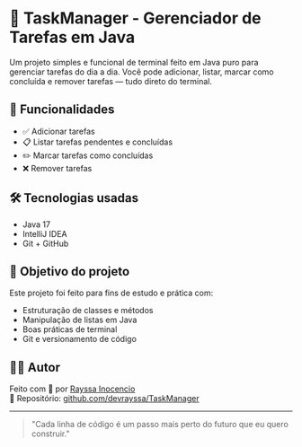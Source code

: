 # 📝 TaskManager - Gerenciador de Tarefas em Java 

Um projeto simples e funcional de terminal feito em Java puro para gerenciar tarefas do dia a dia. Você pode adicionar, listar, marcar como concluída e remover tarefas — tudo direto do terminal.

## 🚀 Funcionalidades

- ✅ Adicionar tarefas
- 📋 Listar tarefas pendentes e concluídas
- ✏️ Marcar tarefas como concluídas
- ❌ Remover tarefas

## 🛠️ Tecnologias usadas

- Java 17
- IntelliJ IDEA
- Git + GitHub

## 🎯 Objetivo do projeto

Este projeto foi feito para fins de estudo e prática com:
- Estruturação de classes e métodos
- Manipulação de listas em Java
- Boas práticas de terminal
- Git e versionamento de código

## 🧑‍💻 Autor

Feito com 💜 por [Rayssa Inocencio](https://www.linkedin.com/in/rayssa-souza-inocencio-9bb059303/)  
🔗 Repositório: [github.com/devrayssa/TaskManager](https://github.com/devrayssa/TaskManager)

---

> "Cada linha de código é um passo mais perto do futuro que eu quero construir."
